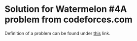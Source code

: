 # Solution for Watermelon #4A problem from codeforces.com

Definition of a problem can be found under [this](https://codeforces.com/problemset/problem/4/A) link.